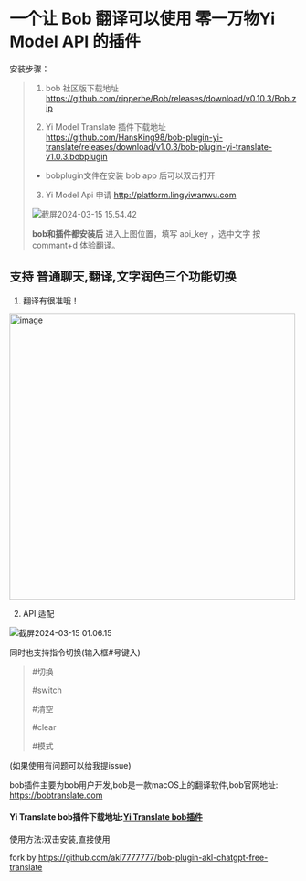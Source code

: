 # 一个让 Bob 翻译可以使用 零一万物Yi Model API 的插件 

安装步骤：

>1. bob 社区版下载地址 https://github.com/ripperhe/Bob/releases/download/v0.10.3/Bob.zip
>
>2. Yi Model Translate 插件下载地址 https://github.com/HansKing98/bob-plugin-yi-translate/releases/download/v1.0.3/bob-plugin-yi-translate-v1.0.3.bobplugin
>   - bobplugin文件在安装 bob app 后可以双击打开
>
>
>3. Yi Model Api 申请 http://platform.lingyiwanwu.com
>
> ![截屏2024-03-15 15.54.42](http://image.hansking.cn/picgo/%E6%88%AA%E5%B1%8F2024-03-15%2015.54.42.png)
>
>**bob和插件都安装后** 进入上图位置，填写 api_key ，选中文字 按 commant+d 体验翻译。



## 支持 普通聊天,翻译,文字润色三个功能切换

1. 翻译有很准哦！

<img width="500" alt="image" src="https://image.hansking.cn/picgo/%E6%88%AA%E5%B1%8F2024-03-15%2001.03.12.png" />

2. API 适配

![截屏2024-03-15 01.06.15](https://image.hansking.cn/picgo/%E6%88%AA%E5%B1%8F2024-03-15%2001.06.15.png)

同时也支持指令切换(输入框#号键入)

> #切换
>
> #switch
>
> #清空
>
> #clear
>
> #模式



(如果使用有问题可以给我提issue)

bob插件主要为bob用户开发,bob是一款macOS上的翻译软件,bob官网地址: https://bobtranslate.com

#### Yi Translate bob插件下载地址:[Yi Translate bob插件](https://github.com/hansking98/bob-plugin-yi-translate/releases)

使用方法:双击安装,直接使用

fork by https://github.com/akl7777777/bob-plugin-akl-chatgpt-free-translate